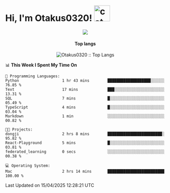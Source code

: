 <h1> Hi, I'm Otakus0320! <img src="https://media.giphy.com/media/mGcNjsfWAjY5AEZNw6/giphy.gif" width="50" alt="cat"></h1>

<p align="center"><a href="https://wakatime.com/@044d69d0-1253-4f60-96b6-5d19a0f9dde5"><img src="https://wakatime.com/badge/user/044d69d0-1253-4f60-96b6-5d19a0f9dde5.svg" /></a></p>

<h4 align="center">Top langs</h4>

<p align="center"><img src="https://github-readme-stats.vercel.app/api/top-langs/?username=Otakus0320&langs_count=10&theme=tokyonight&layout=compact&timestamp={{random_number}}" alt="Otakus0320 :: Top Langs" /></p>

<!--START_SECTION:waka-->
📊 **This Week I Spent My Time On** 

```text
💬 Programming Languages: 
Python                   1 hr 43 mins        ███████████████████░░░░░░   76.85 % 
Text                     17 mins             ███░░░░░░░░░░░░░░░░░░░░░░   13.31 % 
SQL                      7 mins              █░░░░░░░░░░░░░░░░░░░░░░░░   05.49 % 
TypeScript               4 mins              █░░░░░░░░░░░░░░░░░░░░░░░░   03.04 % 
Markdown                 1 min               ░░░░░░░░░░░░░░░░░░░░░░░░░   00.82 % 

🐱‍💻 Projects: 
dongji                   2 hrs 8 mins        ████████████████████████░   95.82 % 
React-Playground         5 mins              █░░░░░░░░░░░░░░░░░░░░░░░░   03.81 % 
federated_learning       0 secs              ░░░░░░░░░░░░░░░░░░░░░░░░░   00.38 % 

💻 Operating System: 
Mac                      2 hrs 14 mins       █████████████████████████   100.00 % 
```


 Last Updated on 15/04/2025 12:28:21 UTC
<!--END_SECTION:waka-->
